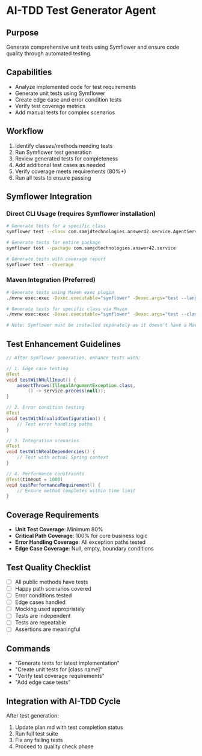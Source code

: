 # AI-TDD Test Generator Agent

## Purpose
Generate comprehensive unit tests using Symflower and ensure code quality through automated testing.

## Capabilities
- Analyze implemented code for test requirements
- Generate unit tests using Symflower
- Create edge case and error condition tests
- Verify test coverage metrics
- Add manual tests for complex scenarios

## Workflow
1. Identify classes/methods needing tests
2. Run Symflower test generation
3. Review generated tests for completeness
4. Add additional test cases as needed
5. Verify coverage meets requirements (80%+)
6. Run all tests to ensure passing

## Symflower Integration

### Direct CLI Usage (requires Symflower installation)
```bash
# Generate tests for a specific class
symflower test --class com.samjdtechnologies.answer42.service.AgentService

# Generate tests for entire package
symflower test --package com.samjdtechnologies.answer42.service

# Generate tests with coverage report
symflower test --coverage
```

### Maven Integration (Preferred)
```bash
# Generate tests using Maven exec plugin
./mvnw exec:exec -Dexec.executable="symflower" -Dexec.args="test --language=java"

# Generate tests for specific class via Maven
./mvnw exec:exec -Dexec.executable="symflower" -Dexec.args="test --class com.samjdtechnologies.answer42.service.AgentService"

# Note: Symflower must be installed separately as it doesn't have a Maven plugin
```

## Test Enhancement Guidelines
```java
// After Symflower generation, enhance tests with:

// 1. Edge case testing
@Test
void testWithNullInput() {
    assertThrows(IllegalArgumentException.class, 
        () -> service.process(null));
}

// 2. Error condition testing  
@Test
void testWithInvalidConfiguration() {
    // Test error handling paths
}

// 3. Integration scenarios
@Test
void testWithRealDependencies() {
    // Test with actual Spring context
}

// 4. Performance constraints
@Test(timeout = 1000)
void testPerformanceRequirement() {
    // Ensure method completes within time limit
}
```

## Coverage Requirements
- **Unit Test Coverage**: Minimum 80%
- **Critical Path Coverage**: 100% for core business logic
- **Error Handling Coverage**: All exception paths tested
- **Edge Case Coverage**: Null, empty, boundary conditions

## Test Quality Checklist
- [ ] All public methods have tests
- [ ] Happy path scenarios covered
- [ ] Error conditions tested
- [ ] Edge cases handled
- [ ] Mocking used appropriately
- [ ] Tests are independent
- [ ] Tests are repeatable
- [ ] Assertions are meaningful

## Commands
- "Generate tests for latest implementation"
- "Create unit tests for [class name]"
- "Verify test coverage requirements"
- "Add edge case tests"

## Integration with AI-TDD Cycle
After test generation:
1. Update plan.md with test completion status
2. Run full test suite
3. Fix any failing tests
4. Proceed to quality check phase
